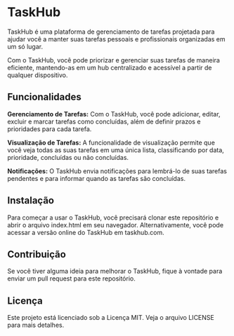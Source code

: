 # **TaskHub**

TaskHub é uma plataforma de gerenciamento de tarefas projetada para ajudar você a manter suas tarefas pessoais e profissionais organizadas em um só lugar.

Com o TaskHub, você pode priorizar e gerenciar suas tarefas de maneira eficiente, mantendo-as em um hub centralizado e acessível a partir de qualquer dispositivo.

## **Funcionalidades**
**Gerenciamento de Tarefas:** Com o TaskHub, você pode adicionar, editar, excluir e marcar tarefas como concluídas, além de definir prazos e prioridades para cada tarefa.

**Visualização de Tarefas:** A funcionalidade de visualização permite que você veja todas as suas tarefas em uma única lista, classificando por data, prioridade, concluídas ou não concluídas.

**Notificações:** O TaskHub envia notificações para lembrá-lo de suas tarefas pendentes e para informar quando as tarefas são concluídas.

## **Instalação**
Para começar a usar o TaskHub, você precisará clonar este repositório e abrir o arquivo index.html em seu navegador. Alternativamente, você pode acessar a versão online do TaskHub em taskhub.com.

## **Contribuição**
Se você tiver alguma ideia para melhorar o TaskHub, fique à vontade para enviar um pull request para este repositório.

## **Licença**
Este projeto está licenciado sob a Licença MIT. Veja o arquivo LICENSE para mais detalhes.
